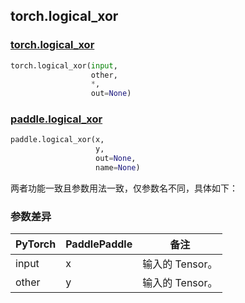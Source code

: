 ## torch.logical_xor
### [torch.logical_xor](https://pytorch.org/docs/1.13/generated/torch.logical_xor.html?highlight=logical_xor#torch.logical_xor)

```python
torch.logical_xor(input,
                  other,
                  *,
                  out=None)
```

### [paddle.logical_xor](https://www.paddlepaddle.org.cn/documentation/docs/zh/api/paddle/logical_xor_cn.html#logical-xor)

```python
paddle.logical_xor(x,
                   y,
                   out=None,
                   name=None)
```

两者功能一致且参数用法一致，仅参数名不同，具体如下：
### 参数差异
| PyTorch       | PaddlePaddle | 备注                                                   |
| ------------- | ------------ | ------------------------------------------------------ |
| input         | x            | 输入的 Tensor。                                      |
| other         | y            | 输入的 Tensor。                                      |
